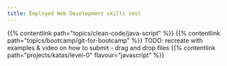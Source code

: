 ```yaml
---
title: Employed Web Development skills test
---
```


{{% contentlink path="topics/clean-code/java-script" %}}
{{% contentlink path="topics/bootcamp/git-for-bootcamp" %}} TODO:  recreate with examples & video on how to submit - drag and drop files
{{% contentlink path="projects/katas/level-0" flavour="javascript" %}}